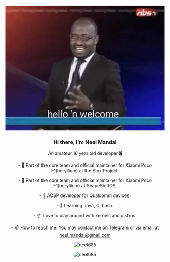 <p align="center"><img src="https://github.com/neel685/neel685/blob/main/hello_n_welcome.jpg" alt="Hello 'N Welcome" /><br>
<h3 align="center"> Hi there, I'm Neel Mandal </h3>
<p align="center">An amateur 16 year old developer 🖥️ <br>
<p align="center">- 🤖 Part of the core team and official maintainer for Xiaomi Poco F1(beryllium) at the Styx Project. <br>
<p align="center">- 🤖 Part of the core team and official maintainer for Xiaomi Poco F1(beryllium) at ShapeShiftOS. <br>
<p align="center">- 📱 AOSP developer for Qualcomm devices.<br>
<p align="center">- 🐍 Learning Java, C, bash. <br>
<p align="center">- 📦 Love to play around with kernels and distros.<br>
<p align="center">- 📫 How to reach me: You may contact me on <a href="https://t.me/dominicburrito">Telegram</a> or via email at <a href="mailto:neel.mandal@gmail.com">neel.mandal@gmail.com</a><br>
<p align="center"><img src="https://komarev.com/ghpvc/?username=neel685&style=flat-square" alt="neel685" /><br>
<p align="center"><img src="https://github-readme-stats.vercel.app/api?username=neel685&show_icons=true&count_private=true&title_color=ff5555&icon_color=88c0d0&bg_color=151515&text_color=d8dee9" alt="neel685" /> 
